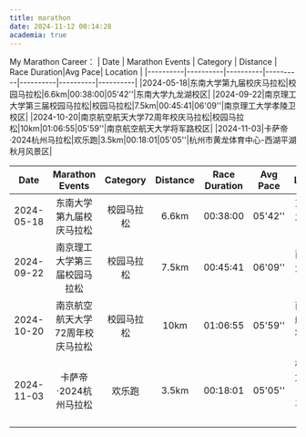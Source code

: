 ```yaml
---
title: marathon
date: 2024-11-12 00:14:28
academia: true
---
```

My Marathon Career：
| Date | Marathon Events | Category | Distance | Race Duration|Avg Pace| Location |
|----------|----------|----------|----------|----------|----------|----------|
|2024-05-18|东南大学第九届校庆马拉松|校园马拉松|6.6km|00:38:00|05'42''|东南大学九龙湖校区|
|2024-09-22|南京理工大学第三届校园马拉松|校园马拉松|7.5km|00:45:41|06'09''|南京理工大学孝陵卫校区|
|2024-10-20|南京航空航天大学72周年校庆马拉松|校园马拉松|10km|01:06:55|05'59''|南京航空航天大学将军路校区|
|2024-11-03|卡萨帝·2024杭州马拉松|欢乐跑|3.5km|00:18:01|05'05''|杭州市黄龙体育中心-西湖平湖秋月风景区|

|          Date          |                        Marathon Events                        |     Category     |  Distance  |  Race Duration  |  Avg Pace  |                              Location                               |
|:--------------------------------------:|:------------------------------------------------------------------------------:|:------------------------------:|:----------:|:---------------:|:----------:|:--------------------------------------------------------------------------------------:|
|     2024-05-18         | 东南大学第九届校庆马拉松                                      |     校园马拉松     |   6.6km    |     00:38:00    |   05'42''  | 东南大学九龙湖校区                                                |
|     2024-09-22         | 南京理工大学第三届校园马拉松                                  |     校园马拉松     |   7.5km    |     00:45:41    |   06'09''  | 南京理工大学孝陵卫校区                                            |
|     2024-10-20         | 南京航空航天大学72周年校庆马拉松                             |     校园马拉松     |   10km     |     01:06:55    |   05'59''  | 南京航空航天大学将军路校区                                        |
|     2024-11-03         | 卡萨帝·2024杭州马拉松                                        |     欢乐跑       |   3.5km    |     00:18:01    |   05'05''  | 杭州市黄龙体育中心-西湖平湖秋月风景区                            |


